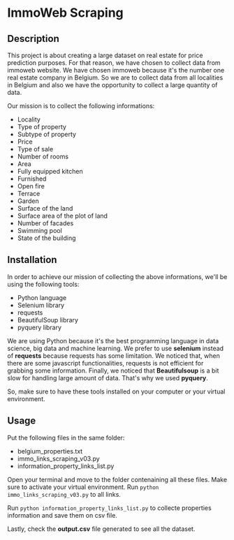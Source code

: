 # ImmoWeb Scraping

## Description

This project is about creating a large dataset on real estate for price prediction purposes.
For that reason, we have chosen to collect data from immoweb website. We have chosen immoweb
because it's the number one real estate company in Belgium. So we are to collect data from all
localities in Belgium and also we have the opportunity to collect a large quantity of data.

Our mission is to collect the following informations:

- Locality
- Type of property
- Subtype of property
- Price
- Type of sale
- Number of rooms
- Area
- Fully equipped kitchen
- Furnished
- Open fire
- Terrace
- Garden
- Surface of the land
- Surface area of the plot of land
- Number of facades
- Swimming pool
- State of the building

## Installation

In order to achieve our mission of collecting the above informations, we'll be using the following tools:
- Python language
- Selenium library
- requests
- BeautifulSoup library
- pyquery library

We are using Python because it's the best programming language in data science, big data and machine learning.
We prefer to use **selenium** instead of **requests** because requests has some limitation. We noticed that, when there are some javascript functionalities, requests is not efficient for grabbing some information.
Finally, we noticed that **Beautifulsoup** is a bit slow for handling large amount of data. That's why we used **pyquery**.

So, make sure to have these tools installed on your computer or your virtual environment.

## Usage

Put the following files in the same folder:

- belgium_properties.txt
- immo_links_scraping_v03.py
- information_property_links_list.py 


Open your terminal and move to the folder contenaining all these files. Make sure to activate your virtual environment. 
Run `python immo_links_scraping_v03.py` to all links.

Run `python information_property_links_list.py` to collecte properties information and save them on csv file.


Lastly, check the **output.csv** file generated to see all the dataset.
